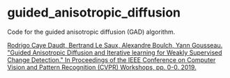 # guided_anisotropic_diffusion

Code for the guided anisotropic diffusion (GAD) algorithm.

[Rodrigo Caye Daudt, Bertrand Le Saux, Alexandre Boulch, Yann Gousseau. "Guided Anisotropic Diffusion and Iterative learning for Weakly Supervised Change Detection." In Proceedings of the IEEE Conference on Computer Vision and Pattern Recognition (CVPR) Workshops, pp. 0-0. 2019.](http://openaccess.thecvf.com/content_CVPRW_2019/papers/EarthVision/Daudt_Guided_Anisotropic_Diffusion_and_Iterative_Learning_for_Weakly_Supervised_Change_CVPRW_2019_paper.pdf)

